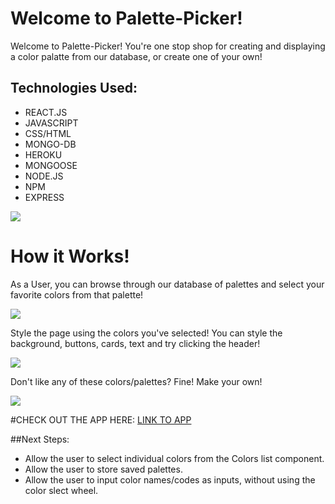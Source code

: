 

# Welcome to Palette-Picker!

Welcome to Palette-Picker! You're one stop shop for creating and displaying a color palatte from our database, or create one of your own!

## Technologies Used: 
* REACT.JS
* JAVASCRIPT
* CSS/HTML
* MONGO-DB
* HEROKU
* MONGOOSE
* NODE.JS
* NPM
* EXPRESS


![](https://i.imgur.com/pBYc4m0.png)
# How it Works!

As a User, you can browse through our database of palettes and select your favorite colors from that palette!

![](https://i.imgur.com/K7oMcpv.png)




Style the page using the colors you've selected! You can style the background, buttons, cards, text and try clicking the header!

![](https://i.imgur.com/ziIw0i9.png)


Don't like any of these colors/palettes? Fine! Make your own!

![](https://i.imgur.com/Ew1mfBF.png)

#CHECK OUT THE APP HERE:
[LINK TO APP](https://pretty-palette-picker.herokuapp.com/)

##Next Steps:
* Allow the user to select individual colors from the Colors list component.
* Allow the user to store saved palettes.
* Allow the user to input color names/codes as inputs, without using the color slect wheel.
